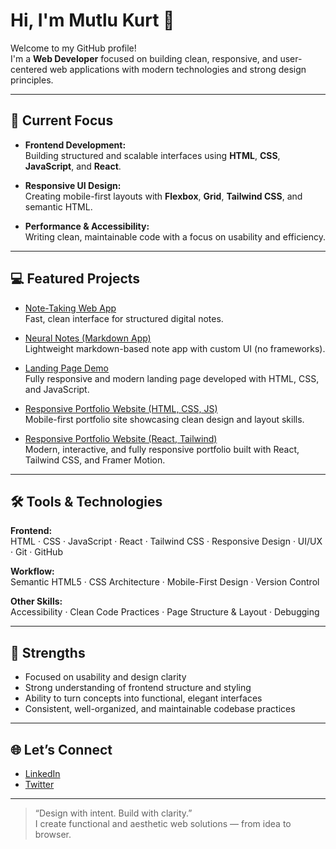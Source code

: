 # Hi, I'm Mutlu Kurt 👋

Welcome to my GitHub profile!  
I'm a **Web Developer** focused on building clean, responsive, and user-centered web applications with modern technologies and strong design principles.

---

## 🚀 Current Focus

- **Frontend Development:**  
  Building structured and scalable interfaces using **HTML**, **CSS**, **JavaScript**, and **React**.

- **Responsive UI Design:**  
  Creating mobile-first layouts with **Flexbox**, **Grid**, **Tailwind CSS**, and semantic HTML.

- **Performance & Accessibility:**  
  Writing clean, maintainable code with a focus on usability and efficiency.

---

## 💻 Featured Projects

- [Note-Taking Web App](https://mutlukurt.github.io/Note-taking-app)  
  Fast, clean interface for structured digital notes.

- [Neural Notes (Markdown App)](https://mutlukurt.github.io/neuralnotes)  
  Lightweight markdown-based note app with custom UI (no frameworks).

- [Landing Page Demo](https://mutlukurt.github.io/landingpage)  
  Fully responsive and modern landing page developed with HTML, CSS, and JavaScript.

- [Responsive Portfolio Website (HTML, CSS, JS)](https://mutlukurt.github.io/responsive-portfolio-web)  
  Mobile-first portfolio site showcasing clean design and layout skills.

- [Responsive Portfolio Website (React, Tailwind)](https://mutlukurt.github.io/portfolio-web-site)  
  Modern, interactive, and fully responsive portfolio built with React, Tailwind CSS, and Framer Motion.

---

## 🛠️ Tools & Technologies

**Frontend:**  
HTML · CSS · JavaScript · React · Tailwind CSS · Responsive Design · UI/UX · Git · GitHub

**Workflow:**  
Semantic HTML5 · CSS Architecture · Mobile-First Design · Version Control

**Other Skills:**  
Accessibility · Clean Code Practices · Page Structure & Layout · Debugging

---

## 🎯 Strengths

- Focused on usability and design clarity  
- Strong understanding of frontend structure and styling  
- Ability to turn concepts into functional, elegant interfaces  
- Consistent, well-organized, and maintainable codebase practices

---

## 🌐 Let’s Connect

- [LinkedIn](https://www.linkedin.com/in/mutlukurt)
- [Twitter](https://twitter.com/mutlukurtio)

---

> “Design with intent. Build with clarity.”  
> I create functional and aesthetic web solutions — from idea to browser.
